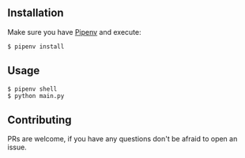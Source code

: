 ## Installation
Make sure you have [Pipenv](https://github.com/pypa/pipenv#installation) and execute:
```shell
$ pipenv install 
```

## Usage

```shell
$ pipenv shell
$ python main.py
```

## Contributing
PRs are welcome, if you have any questions don't be afraid to open an issue.
